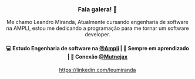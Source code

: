 <h3 align="center"> Fala galera! 👋</h3>

<p align="center">
Me chamo Leandro Miranda, Atualmente cursando engenharia de software na AMPLI, estou me dedicando a programação para me tornar um software developer.
</p>

<h4 align="center">
💻 Estudo Engenharia de software na <a href="https://www.ampli.com.br/">@Ampli</a> | 🌱 Sempre em aprendizado | 💬 Conexão <a href="https://twitter.com/Mutnejax">@Mutnejax</a>
</h4>
<p  align="center">
<a href="https://www.linkedin.com/in/leandro-miranda-16009a206/">https://linkedin.com/leumiranda</a>
</p>

<h3 align="center">
</h3>

